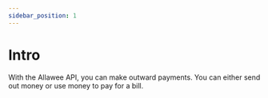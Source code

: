 ```yaml
---
sidebar_position: 1
---
```


# Intro

With the Allawee API, you can make outward payments. You can either send out money or use money to pay for a bill.
